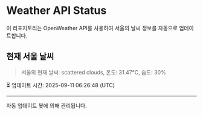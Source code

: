 
# Weather API Status

이 리포지토리는 OpenWeather API를 사용하여 서울의 날씨 정보를 자동으로 업데이트합니다.

## 현재 서울 날씨
> 서울의 현재 날씨: scattered clouds, 온도: 31.47°C, 습도: 30%

⏳ 업데이트 시간: 2025-09-11 06:26:48 (UTC)

---
자동 업데이트 봇에 의해 관리됩니다.

